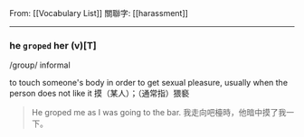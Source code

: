From: [[Vocabulary List]]
關聯字: [[harassment]]

---

### he `groped` her (v)\[T\]  
/ɡroʊp/ 
informal  

to touch someone's body in order to get sexual pleasure, usually when the person does not like it 
摸（某人）；（通常指）猥褻 

>He groped me as I was going to the bar. 
>我走向吧檯時，他暗中摸了我一下。
